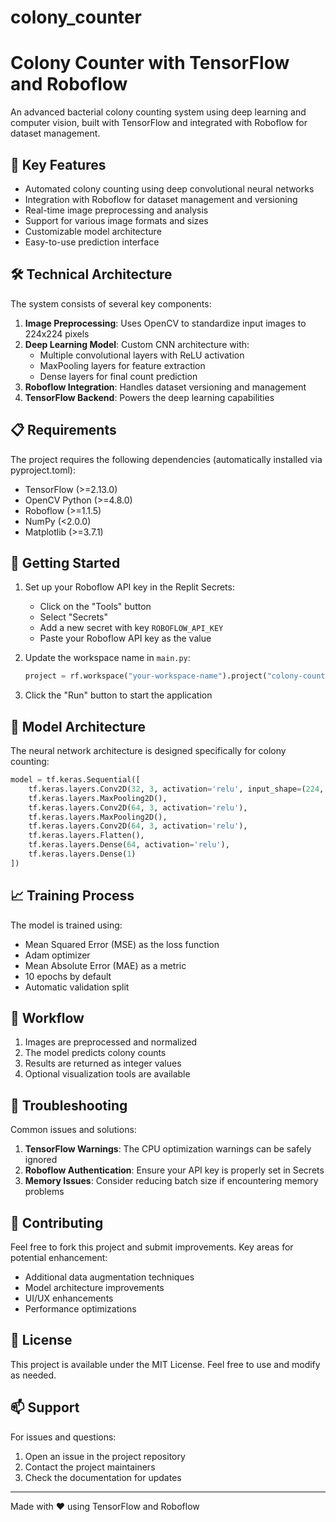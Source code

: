 # colony_counter

# Colony Counter with TensorFlow and Roboflow

An advanced bacterial colony counting system using deep learning and computer vision, built with TensorFlow and integrated with Roboflow for dataset management.

## 🔑 Key Features

- Automated colony counting using deep convolutional neural networks
- Integration with Roboflow for dataset management and versioning
- Real-time image preprocessing and analysis
- Support for various image formats and sizes
- Customizable model architecture
- Easy-to-use prediction interface

## 🛠️ Technical Architecture

The system consists of several key components:

1. **Image Preprocessing**: Uses OpenCV to standardize input images to 224x224 pixels
2. **Deep Learning Model**: Custom CNN architecture with:
   - Multiple convolutional layers with ReLU activation
   - MaxPooling layers for feature extraction
   - Dense layers for final count prediction
3. **Roboflow Integration**: Handles dataset versioning and management
4. **TensorFlow Backend**: Powers the deep learning capabilities

## 📋 Requirements

The project requires the following dependencies (automatically installed via pyproject.toml):
- TensorFlow (>=2.13.0)
- OpenCV Python (>=4.8.0)
- Roboflow (>=1.1.5)
- NumPy (<2.0.0)
- Matplotlib (>=3.7.1)

## 🚀 Getting Started

1. Set up your Roboflow API key in the Replit Secrets:
   - Click on the "Tools" button
   - Select "Secrets"
   - Add a new secret with key `ROBOFLOW_API_KEY`
   - Paste your Roboflow API key as the value

2. Update the workspace name in `main.py`:
   ```python
   project = rf.workspace("your-workspace-name").project("colony-counter-0ltmm")
   ```

3. Click the "Run" button to start the application

## 🎯 Model Architecture

The neural network architecture is designed specifically for colony counting:

```python
model = tf.keras.Sequential([
    tf.keras.layers.Conv2D(32, 3, activation='relu', input_shape=(224, 224, 3)),
    tf.keras.layers.MaxPooling2D(),
    tf.keras.layers.Conv2D(64, 3, activation='relu'),
    tf.keras.layers.MaxPooling2D(),
    tf.keras.layers.Conv2D(64, 3, activation='relu'),
    tf.keras.layers.Flatten(),
    tf.keras.layers.Dense(64, activation='relu'),
    tf.keras.layers.Dense(1)
])
```

## 📈 Training Process

The model is trained using:
- Mean Squared Error (MSE) as the loss function
- Adam optimizer
- Mean Absolute Error (MAE) as a metric
- 10 epochs by default
- Automatic validation split

## 🔄 Workflow

1. Images are preprocessed and normalized
2. The model predicts colony counts
3. Results are returned as integer values
4. Optional visualization tools are available

## 🐛 Troubleshooting

Common issues and solutions:

1. **TensorFlow Warnings**: The CPU optimization warnings can be safely ignored
2. **Roboflow Authentication**: Ensure your API key is properly set in Secrets
3. **Memory Issues**: Consider reducing batch size if encountering memory problems

## 🤝 Contributing

Feel free to fork this project and submit improvements. Key areas for potential enhancement:

- Additional data augmentation techniques
- Model architecture improvements
- UI/UX enhancements
- Performance optimizations

## 📝 License

This project is available under the MIT License. Feel free to use and modify as needed.

## 📫 Support

For issues and questions:
1. Open an issue in the project repository
2. Contact the project maintainers
3. Check the documentation for updates

---

Made with ❤️ using TensorFlow and Roboflow
